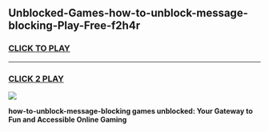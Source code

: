 
## Unblocked-Games-how-to-unblock-message-blocking-Play-Free-f2h4r
<h3>
<a href="https://premium76.site?title=how-to-unblock-message-blocking&ref=12A">CLICK TO PLAY</a></h3>
<hr>

<h3>
<a href="https://premium76.site?title=how-to-unblock-message-blocking&ref=12A">CLICK 2 PLAY</a>
  
</h3>

<a href="https://premium76.site?title=how-to-unblock-message-blocking&ref=12A"><img src="https://clearcache.store/games.png"></a>


**how-to-unblock-message-blocking games unblocked: Your Gateway to Fun and Accessible Online Gaming**
